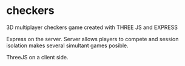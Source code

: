 # checkers
3D multiplayer checkers game created with THREE JS and EXPRESS

Express on the server.
Server allows players to compete and session isolation makes several simultant games posible.

ThreeJS on a client side.

